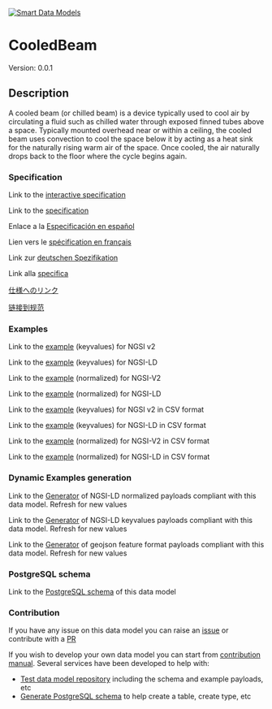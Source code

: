 [![Smart Data Models](https://smartdatamodels.org/wp-content/uploads/2022/01/SmartDataModels_logo.png "Logo")](https://smartdatamodels.org)
# CooledBeam
Version: 0.0.1

## Description 

A cooled beam (or chilled beam) is a device typically used to cool air by circulating a fluid such as chilled water through exposed finned tubes above a space. Typically mounted overhead near or within a ceiling, the cooled beam uses convection to cool the space below it by acting as a heat sink for the naturally rising warm air of the space. Once cooled, the air naturally drops back to the floor where the cycle begins again.
### Specification

Link to the [interactive specification](https://swagger.lab.fiware.org/?url=https://smart-data-models.github.io/dataModel.S4BLDG/CooledBeam/swagger.yaml)

Link to the [specification](https://github.com/smart-data-models/dataModel.S4BLDG/blob/master/CooledBeam/doc/spec.md)

Enlace a la [Especificación en español](https://github.com/smart-data-models/dataModel.S4BLDG/blob/master/CooledBeam/doc/spec_ES.md)

Lien vers le [spécification en français](https://github.com/smart-data-models/dataModel.S4BLDG/blob/master/CooledBeam/doc/spec_FR.md)

Link zur [deutschen Spezifikation](https://github.com/smart-data-models/dataModel.S4BLDG/blob/master/CooledBeam/doc/spec_DE.md)

Link alla [specifica](https://github.com/smart-data-models/dataModel.S4BLDG/blob/master/CooledBeam/doc/spec_IT.md)

[仕様へのリンク](https://github.com/smart-data-models/dataModel.S4BLDG/blob/master/CooledBeam/doc/spec_JA.md)

[链接到规范](https://github.com/smart-data-models/dataModel.S4BLDG/blob/master/CooledBeam/doc/spec_ZH.md)
### Examples

Link to the [example](https://smart-data-models.github.io/dataModel.S4BLDG/CooledBeam/examples/example.json) (keyvalues) for NGSI v2

Link to the [example](https://smart-data-models.github.io/dataModel.S4BLDG/CooledBeam/examples/example.jsonld) (keyvalues) for NGSI-LD

Link to the [example](https://smart-data-models.github.io/dataModel.S4BLDG/CooledBeam/examples/example-normalized.json) (normalized) for NGSI-V2

Link to the [example](https://smart-data-models.github.io/dataModel.S4BLDG/CooledBeam/examples/example-normalized.jsonld) (normalized) for NGSI-LD

Link to the [example](https://smart-data-models.github.io/dataModel.S4BLDG/CooledBeam/examples/example.json.csv) (keyvalues) for NGSI v2 in CSV format

Link to the [example](https://smart-data-models.github.io/dataModel.S4BLDG/CooledBeam/examples/example.jsonld.csv) (keyvalues) for NGSI-LD in CSV format

Link to the [example](https://smart-data-models.github.io/dataModel.S4BLDG/CooledBeam/examples/example-normalized.json.csv) (normalized) for NGSI-V2 in CSV format

Link to the [example](https://smart-data-models.github.io/dataModel.S4BLDG/CooledBeam/examples/example-normalized.jsonld.csv) (normalized) for NGSI-LD in CSV format
### Dynamic Examples generation

Link to the [Generator](https://smartdatamodels.org/extra/ngsi-ld_generator.php?schemaUrl=https://raw.githubusercontent.com/smart-data-models/dataModel.S4BLDG/master/CooledBeam/schema.json&email=info@smartdatamodels.org) of NGSI-LD normalized payloads compliant with this data model. Refresh for new values

Link to the [Generator](https://smartdatamodels.org/extra/ngsi-ld_generator_keyvalues.php?schemaUrl=https://raw.githubusercontent.com/smart-data-models/dataModel.S4BLDG/master/CooledBeam/schema.json&email=info@smartdatamodels.org) of NGSI-LD keyvalues payloads compliant with this data model. Refresh for new values

Link to the [Generator](https://smartdatamodels.org/extra/geojson_features_generator.php?schemaUrl=https://raw.githubusercontent.com/smart-data-models/dataModel.S4BLDG/master/CooledBeam/schema.json&email=info@smartdatamodels.org) of geojson feature format payloads compliant with this data model. Refresh for new values
### PostgreSQL schema

Link to the [PostgreSQL schema](https://smart-data-models.github.io/dataModel.S4BLDG/CooledBeam/schema.sql) of this data model
### Contribution

 If you have any issue on this data model you can raise an [issue](https://github.com/smart-data-models/dataModel.S4BLDG/issues)  or contribute with a [PR](https://github.com/smart-data-models/dataModel.S4BLDG/pulls)

 If you wish to develop your own data model you can start from [contribution manual](https://bit.ly/contribution_manual). Several services have been developed to help with: 
 - [Test data model repository](https://smartdatamodels.org/index.php/data-models-contribution-api/) including the schema and example payloads, etc
 - [Generate PostgreSQL schema](https://smartdatamodels.org/index.php/sql-service/) to help create a table, create type, etc